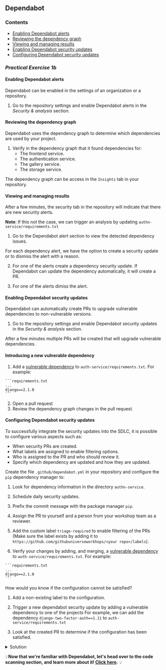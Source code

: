 ## Dependabot

### Contents

- [Enabling Dependabot alerts](#enabling-dependabot-alerts)
- [Reviewing the dependency graph](#reviewing-the-dependency-graph)
- [Viewing and managing results](#viewing-and-managing-results)
- [Enabling Dependabot security updates](#enabling-dependabot-security-updates)
- [Configuring Dependabot security updates](#configuring-dependabot-security-updates)

### _**Practical Exercise 1b**_

#### Enabling Dependabot alerts
Dependabot can be enabled in the settings of an organization or a repository.

1. Go to the repository settings and enable Dependabot alerts in the *Security & analysis* section.

#### Reviewing the dependency graph
Dependabot uses the dependency graph to determine which dependencies are used by your project.

1. Verify in the dependency graph that it found dependencies for:
    - The frontend service.
    - The authentication service.
    - The gallery service.
    - The storage service.

The dependency graph can be access in the `Insights` tab in your repository.

#### Viewing and managing results

After a few minutes, the security tab in the repository will indicate that there are new security alerts.

**Note**: If this not the case, we can trigger an analysis by updating `authn-service/requirements.txt`

1. Go to the Dependabot alert section to view the detected dependency issues.

For each dependency alert, we have the option to create a security update or to dismiss the alert with a reason.

2. For one of the alerts create a dependency security update. If Dependabot can update the dependency automatically, it will create a PR.

3. For one of the alerts dimiss the alert.

#### Enabling Dependabot security updates

Dependabot can automatically create PRs to upgrade vulnerable dependencies to non-vulnerable versions.

1. Go to the repository settings and enable Dependabot security updates in the *Security & analysis* section.

After a few minutes multiple PRs will be created that will upgrade vulnerable dependencies.


#### Introducing a new vulnerable dependency

  1. Add a [vulnerable dependency](https://github.com/advisories?query=severity%3Ahigh+ecosystem%3Apip) to `auth-service/requirements.txt`. For example:

    ```requirements.txt
    ...
    django==2.1.0
    ```
  2. Open a pull request 
  3. Review the dependency graph changes in the pull request.


#### Configuring Dependabot security updates

To successfully integrate the security updates into the SDLC, it is possible to configure various aspects such as:

- When security PRs are created.
- What labels are assigned to enable filtering options.
- Who is assigned to the PR and who should review it.
- Specify which dependency are updated and how they are updated.

Create the file `.github/dependabot.yml` in your repository and configure the `pip` dependency manager to:
  1. Look for dependency information in the directory `authn-service`.

  2. Schedule daily security updates.

  3. Prefix the commit message with the package manager `pip`.

  4. Assign the PR to yourself and a person from your workshop team as a reviewer.

  5. Add the custom label `triage-required` to enable filtering of the PRs (Make sure the label exists by adding it to `https://github.com/githubuniverseworkhops/<your repo>/labels`).

  6. Verify your changes by adding, and merging, a [vulnerable dependency](https://github.com/advisories?query=severity%3Ahigh+ecosystem%3Apip) to `auth-service/requirements.txt`. For example:

    ```requirements.txt
    ...
    django==2.1.0
    ```

How would you know if the configuration cannot be satisfied?

1. Add a non-existing label to the configuration.

2. Trigger a new dependabot security update by adding a vulnerable dependency to one of the projects
   For example, we can add the dependency `django-two-factor-auth==1.11` to `auth-service/requirements.txt`

3. Look at the created PR to determine if the configuration has been satisfied.

<details>
<summary>Solution</summary>

```yaml
version: 2
updates:
  - package-ecosystem: "pip"
    directory: "/authn-service"
    schedule:
      interval: "daily"
    labels:
      - "triage-required"
    assignees:
      - "<github handle>"
    reviewers:
      - "<github handle>"
    commit-message:
      prefix: "pip"
```
</details>

💡**Now that we're familiar with Dependabot, let's head over to the code scanning section, and learn more about it! [Click here](code-scanning.md).** 💡
